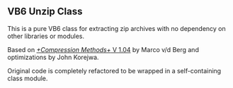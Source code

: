 ## VB6 Unzip Class
This is a pure VB6 class for extracting zip archives with no dependency on other libraries or modules.

Based on [_+Compression Methods+_ V 1.04](http://www.planetsourcecode.com/vb/scripts/ShowCode.asp?txtCodeId=37867&lngWId=1) by Marco v/d Berg and optimizations by John Korejwa.

Original code is completely refactored to be wrapped in a self-containing class module.